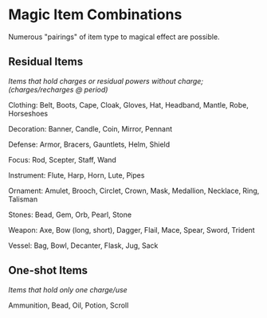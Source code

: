 # Magic Item Combinations
Numerous "pairings" of item type to magical effect are possible.

## Residual Items
*Items that hold charges or residual powers without charge; (charges/recharges @ period)*

Clothing: Belt, Boots, Cape, Cloak, Gloves, Hat, Headband, Mantle, Robe, Horseshoes

Decoration: Banner, Candle, Coin, Mirror, Pennant

Defense: Armor, Bracers, Gauntlets, Helm, Shield

Focus: Rod, Scepter, Staff, Wand

Instrument: Flute, Harp, Horn, Lute, Pipes

Ornament: Amulet, Brooch, Circlet, Crown, Mask, Medallion, Necklace, Ring, Talisman

Stones: Bead, Gem, Orb, Pearl, Stone

Weapon: Axe, Bow (long, short), Dagger, Flail, Mace, Spear, Sword, Trident

Vessel: Bag, Bowl, Decanter, Flask, Jug, Sack

## One-shot Items
*Items that hold only one charge/use*

Ammunition, Bead, Oil, Potion, Scroll
